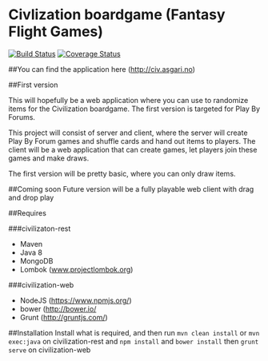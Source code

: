 Civlization boardgame (Fantasy Flight Games)
=================================

[![Build Status](https://travis-ci.org/dropwizard/dropwizard-java8.svg?branch=master)](https://travis-ci.org/cash1981/civilization-boardgame)
[![Coverage Status](https://coveralls.io/repos/cash1981/civilization-boardgame/badge.svg)](https://coveralls.io/r/cash1981/civilization-boardgame)

##You can find the application here (http://civ.asgari.no)

##First version

This will hopefully be a web application where you can use to randomize items for the Civilization boardgame. The first version is targeted for Play By Forums.

This project will consist of server and client, where the server will create Play By Forum games and shuffle cards and hand out items to players.
The client will be a web application that can create games, let players join these games and make draws.

The first version will be pretty basic, where you can only draw items.

##Coming soon
Future version will be a fully playable web client with drag and drop play

##Requires

###civilizaton-rest	
* Maven
* Java 8
* MongoDB
* Lombok (www.projectlombok.org)

###civilization-web
* NodeJS (https://www.npmjs.org/)
* bower (http://bower.io/
* Grunt (http://gruntjs.com/)

##Installation
Install what is required, and then run ```mvn clean install``` or ```mvn exec:java``` on civilization-rest and ```npm install``` and ```bower install``` then ```grunt serve``` on civilization-web